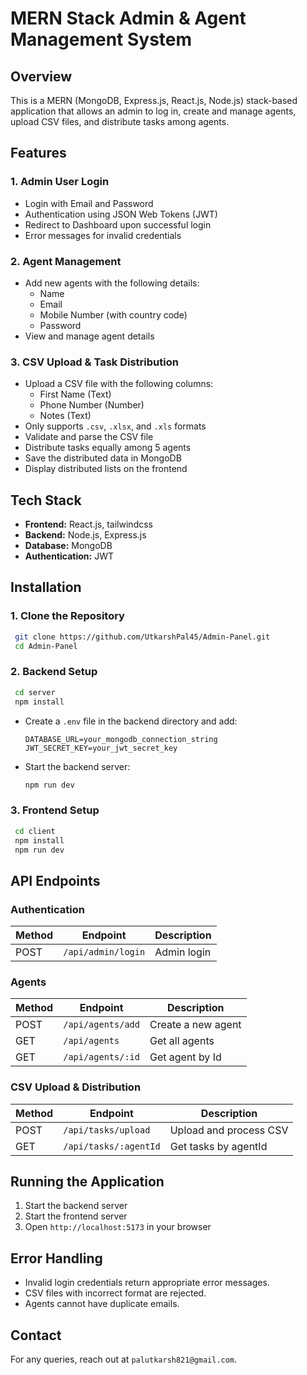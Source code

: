 # MERN Stack Admin & Agent Management System

## Overview
This is a MERN (MongoDB, Express.js, React.js, Node.js) stack-based application that allows an admin to log in, create and manage agents, upload CSV files, and distribute tasks among agents.

## Features

### 1. **Admin User Login**
- Login with Email and Password
- Authentication using JSON Web Tokens (JWT)
- Redirect to Dashboard upon successful login
- Error messages for invalid credentials

### 2. **Agent Management**
- Add new agents with the following details:
  - Name
  - Email
  - Mobile Number (with country code)
  - Password
- View and manage agent details

### 3. **CSV Upload & Task Distribution**
- Upload a CSV file with the following columns:
  - First Name (Text)
  - Phone Number (Number)
  - Notes (Text)
- Only supports `.csv`, `.xlsx`, and `.xls` formats
- Validate and parse the CSV file
- Distribute tasks equally among 5 agents
- Save the distributed data in MongoDB
- Display distributed lists on the frontend

## Tech Stack
- **Frontend:** React.js, tailwindcss
- **Backend:** Node.js, Express.js
- **Database:** MongoDB
- **Authentication:** JWT

## Installation

### 1. **Clone the Repository**
```sh
 git clone https://github.com/UtkarshPal45/Admin-Panel.git
 cd Admin-Panel
```

### 2. **Backend Setup**
```sh
 cd server
 npm install
```
- Create a `.env` file in the backend directory and add:
  ```env
  DATABASE_URL=your_mongodb_connection_string
  JWT_SECRET_KEY=your_jwt_secret_key
  ```
- Start the backend server:
  ```sh
  npm run dev
  ```

### 3. **Frontend Setup**
```sh
 cd client
 npm install
 npm run dev
```

## API Endpoints

### **Authentication**
| Method | Endpoint           |  Description          |
|--------|--------------------|-----------------------|
| POST   | `/api/admin/login` |  Admin login          |

### **Agents**
| Method | Endpoint             | Description            |
|--------|----------------------|------------------------|
| POST   | `/api/agents/add`    | Create a new agent     |
| GET    | `/api/agents`        | Get all agents         |
| GET    | `/api/agents/:id`    | Get agent by Id        |

### **CSV Upload & Distribution**
| Method | Endpoint               |  Description            |
|--------|------------------------|-------------------------|
| POST   | `/api/tasks/upload`    |  Upload and process CSV |
| GET    | `/api/tasks/:agentId`  |  Get tasks by agentId   |

## Running the Application
1. Start the backend server
2. Start the frontend server
3. Open `http://localhost:5173` in your browser

## Error Handling
- Invalid login credentials return appropriate error messages.
- CSV files with incorrect format are rejected.
- Agents cannot have duplicate emails.

## Contact
For any queries, reach out at `palutkarsh821@gmail.com`.


